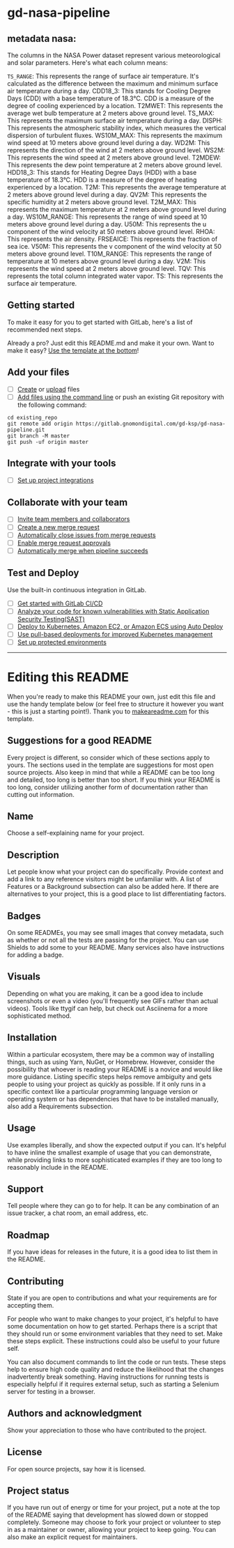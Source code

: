 # gd-nasa-pipeline

## metadata nasa:
The columns in the NASA Power dataset represent various meteorological and solar parameters. Here's what each column means:

`TS_RANGE`: This represents the range of surface air temperature. It's calculated as the difference between the maximum and minimum surface air temperature during a day.
CDD18_3: This stands for Cooling Degree Days (CDD) with a base temperature of 18.3°C. CDD is a measure of the degree of cooling experienced by a location.
T2MWET: This represents the average wet bulb temperature at 2 meters above ground level.
TS_MAX: This represents the maximum surface air temperature during a day.
DISPH: This represents the atmospheric stability index, which measures the vertical dispersion of turbulent fluxes.
WS10M_MAX: This represents the maximum wind speed at 10 meters above ground level during a day.
WD2M: This represents the direction of the wind at 2 meters above ground level.
WS2M: This represents the wind speed at 2 meters above ground level.
T2MDEW: This represents the dew point temperature at 2 meters above ground level.
HDD18_3: This stands for Heating Degree Days (HDD) with a base temperature of 18.3°C. HDD is a measure of the degree of heating experienced by a location.
T2M: This represents the average temperature at 2 meters above ground level during a day.
QV2M: This represents the specific humidity at 2 meters above ground level.
T2M_MAX: This represents the maximum temperature at 2 meters above ground level during a day.
WS10M_RANGE: This represents the range of wind speed at 10 meters above ground level during a day.
U50M: This represents the u component of the wind velocity at 50 meters above ground level.
RHOA: This represents the air density.
FRSEAICE: This represents the fraction of sea ice.
V50M: This represents the v component of the wind velocity at 50 meters above ground level.
T10M_RANGE: This represents the range of temperature at 10 meters above ground level during a day.
V2M: This represents the wind speed at 2 meters above ground level.
TQV: This represents the total column integrated water vapor.
TS: This represents the surface air temperature.

## Getting started

To make it easy for you to get started with GitLab, here's a list of recommended next steps.

Already a pro? Just edit this README.md and make it your own. Want to make it easy? [Use the template at the bottom](#editing-this-readme)!

## Add your files

- [ ] [Create](https://docs.gitlab.com/ee/user/project/repository/web_editor.html#create-a-file) or [upload](https://docs.gitlab.com/ee/user/project/repository/web_editor.html#upload-a-file) files
- [ ] [Add files using the command line](https://docs.gitlab.com/ee/gitlab-basics/add-file.html#add-a-file-using-the-command-line) or push an existing Git repository with the following command:

```
cd existing_repo
git remote add origin https://gitlab.gnomondigital.com/gd-ksp/gd-nasa-pipeline.git
git branch -M master
git push -uf origin master
```

## Integrate with your tools

- [ ] [Set up project integrations](https://gitlab.gnomondigital.com/gd-ksp/gd-nasa-pipeline/-/settings/integrations)

## Collaborate with your team

- [ ] [Invite team members and collaborators](https://docs.gitlab.com/ee/user/project/members/)
- [ ] [Create a new merge request](https://docs.gitlab.com/ee/user/project/merge_requests/creating_merge_requests.html)
- [ ] [Automatically close issues from merge requests](https://docs.gitlab.com/ee/user/project/issues/managing_issues.html#closing-issues-automatically)
- [ ] [Enable merge request approvals](https://docs.gitlab.com/ee/user/project/merge_requests/approvals/)
- [ ] [Automatically merge when pipeline succeeds](https://docs.gitlab.com/ee/user/project/merge_requests/merge_when_pipeline_succeeds.html)

## Test and Deploy

Use the built-in continuous integration in GitLab.

- [ ] [Get started with GitLab CI/CD](https://docs.gitlab.com/ee/ci/quick_start/index.html)
- [ ] [Analyze your code for known vulnerabilities with Static Application Security Testing(SAST)](https://docs.gitlab.com/ee/user/application_security/sast/)
- [ ] [Deploy to Kubernetes, Amazon EC2, or Amazon ECS using Auto Deploy](https://docs.gitlab.com/ee/topics/autodevops/requirements.html)
- [ ] [Use pull-based deployments for improved Kubernetes management](https://docs.gitlab.com/ee/user/clusters/agent/)
- [ ] [Set up protected environments](https://docs.gitlab.com/ee/ci/environments/protected_environments.html)

***

# Editing this README

When you're ready to make this README your own, just edit this file and use the handy template below (or feel free to structure it however you want - this is just a starting point!). Thank you to [makeareadme.com](https://www.makeareadme.com/) for this template.

## Suggestions for a good README
Every project is different, so consider which of these sections apply to yours. The sections used in the template are suggestions for most open source projects. Also keep in mind that while a README can be too long and detailed, too long is better than too short. If you think your README is too long, consider utilizing another form of documentation rather than cutting out information.

## Name
Choose a self-explaining name for your project.

## Description
Let people know what your project can do specifically. Provide context and add a link to any reference visitors might be unfamiliar with. A list of Features or a Background subsection can also be added here. If there are alternatives to your project, this is a good place to list differentiating factors.

## Badges
On some READMEs, you may see small images that convey metadata, such as whether or not all the tests are passing for the project. You can use Shields to add some to your README. Many services also have instructions for adding a badge.

## Visuals
Depending on what you are making, it can be a good idea to include screenshots or even a video (you'll frequently see GIFs rather than actual videos). Tools like ttygif can help, but check out Asciinema for a more sophisticated method.

## Installation
Within a particular ecosystem, there may be a common way of installing things, such as using Yarn, NuGet, or Homebrew. However, consider the possibility that whoever is reading your README is a novice and would like more guidance. Listing specific steps helps remove ambiguity and gets people to using your project as quickly as possible. If it only runs in a specific context like a particular programming language version or operating system or has dependencies that have to be installed manually, also add a Requirements subsection.

## Usage
Use examples liberally, and show the expected output if you can. It's helpful to have inline the smallest example of usage that you can demonstrate, while providing links to more sophisticated examples if they are too long to reasonably include in the README.

## Support
Tell people where they can go to for help. It can be any combination of an issue tracker, a chat room, an email address, etc.

## Roadmap
If you have ideas for releases in the future, it is a good idea to list them in the README.

## Contributing
State if you are open to contributions and what your requirements are for accepting them.

For people who want to make changes to your project, it's helpful to have some documentation on how to get started. Perhaps there is a script that they should run or some environment variables that they need to set. Make these steps explicit. These instructions could also be useful to your future self.

You can also document commands to lint the code or run tests. These steps help to ensure high code quality and reduce the likelihood that the changes inadvertently break something. Having instructions for running tests is especially helpful if it requires external setup, such as starting a Selenium server for testing in a browser.

## Authors and acknowledgment
Show your appreciation to those who have contributed to the project.

## License
For open source projects, say how it is licensed.

## Project status
If you have run out of energy or time for your project, put a note at the top of the README saying that development has slowed down or stopped completely. Someone may choose to fork your project or volunteer to step in as a maintainer or owner, allowing your project to keep going. You can also make an explicit request for maintainers.
